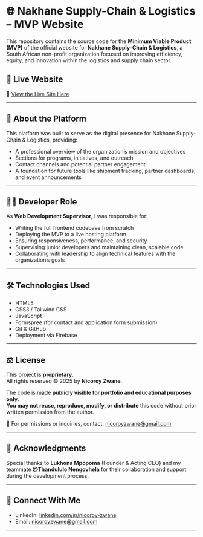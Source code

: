 # 🌐 Nakhane Supply-Chain & Logistics – MVP Website

This repository contains the source code for the **Minimum Viable Product (MVP)** of the official website for **Nakhane Supply-Chain & Logistics**, a South African non-profit organization focused on improving efficiency, equity, and innovation within the logistics and supply chain sector.

## 🚀 Live Website
🔗 [View the Live Site Here](https://nakhane-logistics.web.app/index.html)

---

## 📌 About the Platform

This platform was built to serve as the digital presence for Nakhane Supply-Chain & Logistics, providing:

- A professional overview of the organization’s mission and objectives
- Sections for programs, initiatives, and outreach
- Contact channels and potential partner engagement
- A foundation for future tools like shipment tracking, partner dashboards, and event announcements

---

## 👨‍💻 Developer Role

As **Web Development Supervisor**, I was responsible for:
- Writing the full frontend codebase from scratch
- Deploying the MVP to a live hosting platform
- Ensuring responsiveness, performance, and security
- Supervising junior developers and maintaining clean, scalable code
- Collaborating with leadership to align technical features with the organization’s goals

---

## 🛠️ Technologies Used

- HTML5  
- CSS3 / Tailwind CSS  
- JavaScript
- Formspree (for contact and application form submission)
- Git & GitHub  
- Deployment via Firebase

---

## ⚖️ License

This project is **proprietary**.  
All rights reserved © 2025 by **Nicoroy Zwane**.

The code is made **publicly visible for portfolio and educational purposes only**.  
**You may not reuse, reproduce, modify, or distribute** this code without prior written permission from the author.

📩 For permissions or inquiries, contact: [nicoroyzwane@gmail.com](mailto:nicoroyzwane@gmail.com)

---

## 🙌 Acknowledgments

Special thanks to **Lukhona Mpopoma** (Founder & Acting CEO) and my teammate **@Thandululo Nengovhela** for their collaboration and support during the development process.

---

## 📣 Connect With Me

- LinkedIn: [linkedin.com/in/nicoroy-zwane](www.linkedin.com/in/nicoroy-zwane)
- Email: [nicoroyzwane@gmail.com](mailto:nicoroyzwane@gmail.com)

---

